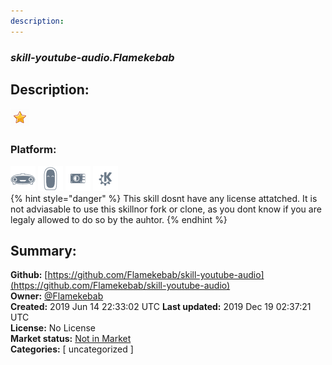 ```yaml
---
description: 
---
```


### _skill-youtube-audio.Flamekebab_  
## Description:  
  
![](../.gitbook/assets/star.png)  
  
### Platform:  
 ![Mark I](../.gitbook/assets/mark-1-icon.png)  ![Mark II](../.gitbook/assets/mark-2-icon.png)  ![Picroft](../.gitbook/assets/picroft-icon.png)  ![plasmoid](../.gitbook/assets/kde.png)   
{% hint style="danger" %}
This skill dosnt have any license attatched. It is not adviasable to use this skillnor fork or clone, as you dont know if you are legaly allowed to do so by the auhtor.
{% endhint %}
  
## Summary:  
**Github:** [https://github.com/Flamekebab/skill-youtube-audio](https://github.com/Flamekebab/skill-youtube-audio)  
**Owner:** [@Flamekebab](https://github.com/Flamekebab)  
**Created:** 2019 Jun 14 22:33:02 UTC  **Last updated:** 2019 Dec 19 02:37:21 UTC  
**License:** No License  
**Market status:** [Not in Market](https://market.mycroft.ai/skill/)  
**Categories:** [ uncategorized ]   
